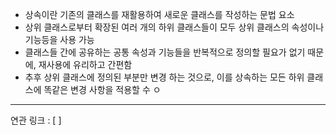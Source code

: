 - 상속이란 기존의 클래스를 재활용하여 새로운 클래스를 작성하는 문법 요소
- 상위 클래스로부터 확장된 여러 개의 하위 클래스들이 모두 상위 클래스의 속성이나 기능등을 사용 가능
- 클래스들 간에 공유하는 공통 속성과 기능들을 반복적으로 정의할 필요가 없기 때문에, 재사용에 유리하고 간편함
- 추후 상위 클래스에 정의된 부분만 변경 하는 것으로, 이를 상속하는 모든 하위 클래스에 똑같은 변경 사항을 적용할 수 ㅇ







---
연관 링크 : [ ]
